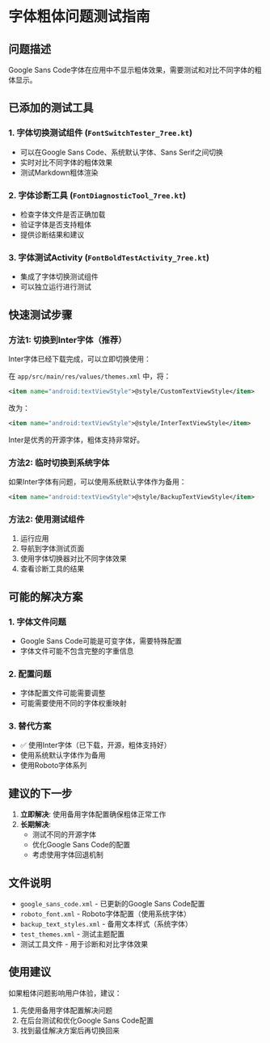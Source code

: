 # 字体粗体问题测试指南

## 问题描述
Google Sans Code字体在应用中不显示粗体效果，需要测试和对比不同字体的粗体显示。

## 已添加的测试工具

### 1. 字体切换测试组件 (`FontSwitchTester_7ree.kt`)
- 可以在Google Sans Code、系统默认字体、Sans Serif之间切换
- 实时对比不同字体的粗体效果
- 测试Markdown粗体渲染

### 2. 字体诊断工具 (`FontDiagnosticTool_7ree.kt`)
- 检查字体文件是否正确加载
- 验证字体是否支持粗体
- 提供诊断结果和建议

### 3. 字体测试Activity (`FontBoldTestActivity_7ree.kt`)
- 集成了字体切换测试组件
- 可以独立运行进行测试

## 快速测试步骤

### 方法1: 切换到Inter字体（推荐）
Inter字体已经下载完成，可以立即切换使用：

在 `app/src/main/res/values/themes.xml` 中，将：
```xml
<item name="android:textViewStyle">@style/CustomTextViewStyle</item>
```

改为：
```xml
<item name="android:textViewStyle">@style/InterTextViewStyle</item>
```

Inter是优秀的开源字体，粗体支持非常好。

### 方法2: 临时切换到系统字体
如果Inter字体有问题，可以使用系统默认字体作为备用：

```xml
<item name="android:textViewStyle">@style/BackupTextViewStyle</item>
```

### 方法2: 使用测试组件
1. 运行应用
2. 导航到字体测试页面
3. 使用字体切换器对比不同字体效果
4. 查看诊断工具的结果

## 可能的解决方案

### 1. 字体文件问题
- Google Sans Code可能是可变字体，需要特殊配置
- 字体文件可能不包含完整的字重信息

### 2. 配置问题
- 字体配置文件可能需要调整
- 可能需要使用不同的字体权重映射

### 3. 替代方案
- ✅ 使用Inter字体（已下载，开源，粗体支持好）
- 使用系统默认字体作为备用
- 使用Roboto字体系列

## 建议的下一步

1. **立即解决**: 使用备用字体配置确保粗体正常工作
2. **长期解决**: 
   - 测试不同的开源字体
   - 优化Google Sans Code的配置
   - 考虑使用字体回退机制

## 文件说明

- `google_sans_code.xml` - 已更新的Google Sans Code配置
- `roboto_font.xml` - Roboto字体配置（使用系统字体）
- `backup_text_styles.xml` - 备用文本样式（系统字体）
- `test_themes.xml` - 测试主题配置
- 测试工具文件 - 用于诊断和对比字体效果

## 使用建议

如果粗体问题影响用户体验，建议：
1. 先使用备用字体配置解决问题
2. 在后台测试和优化Google Sans Code配置
3. 找到最佳解决方案后再切换回来